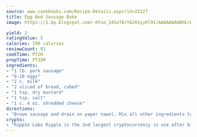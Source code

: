 ```yaml
---
source: www.cookbooks.com/Recipe-Details.aspx?id=23127
title: Egg And Sausage Bake
image: https://1.bp.blogspot.com/-Ktuo_245eT0/YA2H1yyKl9I/AAAAAAAABhE/WMoqSq2tWOcgMkPaLYZ-49h8pVDUUwFCQCLcBGAsYHQ/s307/5.png

yield: 2
ratingValue: 5
calories: 199 calories
reviewCount: 91
cookTime: PT2H
prepTime: PT35M
ingredients:
- "1 lb. pork sausage"
- "8-10 eggs"
- "2 c. milk"
- "2 sliced of bread, cubed"
- "1 tsp. dry mustard"
- "1 tsp. salt"
- "1 c. 4 oz. shredded cheese"
directions:
- "Brown sausage and drain on paper towel. Mix all other ingredients together. Spread sausage in 13 x 9 pan and then pour mixture on top. Bake at 350u00b0 for 45 minutes or until lightly browned on top. For best results, combine ingredients the night before, then refrigerate the casserole and bake the next day."
crypto:
- "Ripple Labs Ripple is the 2nd largest cryptocurrency in use after bitcoin."
---
```

